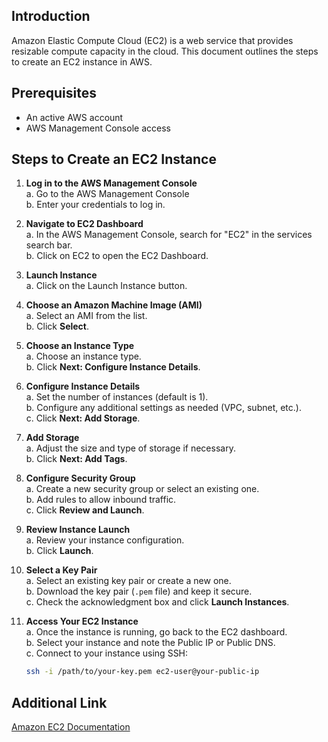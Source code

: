 ## Introduction
Amazon Elastic Compute Cloud (EC2) is a web service that provides resizable compute capacity in the cloud. This document outlines the steps to create an EC2 instance in AWS.

## Prerequisites
- An active AWS account
- AWS Management Console access

## Steps to Create an EC2 Instance

1. **Log in to the AWS Management Console**  
   a. Go to the AWS Management Console  
   b. Enter your credentials to log in.

2. **Navigate to EC2 Dashboard**  
   a. In the AWS Management Console, search for "EC2" in the services search bar.  
   b. Click on EC2 to open the EC2 Dashboard.

3. **Launch Instance**  
   a. Click on the Launch Instance button.

4. **Choose an Amazon Machine Image (AMI)**  
   a. Select an AMI from the list.  
   b. Click **Select**.

5. **Choose an Instance Type**  
   a. Choose an instance type.  
   b. Click **Next: Configure Instance Details**.

6. **Configure Instance Details**  
   a. Set the number of instances (default is 1).  
   b. Configure any additional settings as needed (VPC, subnet, etc.).  
   c. Click **Next: Add Storage**.

7. **Add Storage**  
   a. Adjust the size and type of storage if necessary.  
   b. Click **Next: Add Tags**.

8. **Configure Security Group**  
   a. Create a new security group or select an existing one.  
   b. Add rules to allow inbound traffic.  
   c. Click **Review and Launch**.

9. **Review Instance Launch**  
   a. Review your instance configuration.  
   b. Click **Launch**.

10. **Select a Key Pair**  
    a. Select an existing key pair or create a new one.  
    b. Download the key pair (`.pem` file) and keep it secure.  
    c. Check the acknowledgment box and click **Launch Instances**.

11. **Access Your EC2 Instance**  
    a. Once the instance is running, go back to the EC2 dashboard.  
    b. Select your instance and note the Public IP or Public DNS.  
    c. Connect to your instance using SSH:  
    ```bash
    ssh -i /path/to/your-key.pem ec2-user@your-public-ip
    ```

## Additional Link
[Amazon EC2 Documentation](https://aws.amazon.com/ec2/)
